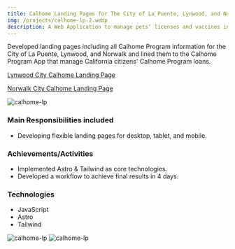 ```yaml
---
title: Calhome Landing Pages for The City of La Puente, Lynwood, and Norwalk
img: /projects/calhome-lp-2.webp
description: A Web Application to manage pets’ licenses and vaccines in La Puente City
---
```


Developed landing pages including all Calhome Program information for the City of La Puente, Lynwood, and Norwalk and lined them to the Calhome Program App that manage California citizens' Calhome Program loans.

[Lynwood City Calhome Landing Page](https://www.lynwoodcalhome.com/fthb-mh)

[Norwalk City Calhome Landing Page](https://www.norwalkcalhome.com)

![calhome-lp](/projects/calhome-lp-3.webp)

### Main Responsibilities included

* Developing flexible landing pages for desktop, tablet, and mobile.

### Achievements/Activities

* Implemented Astro & Tailwind as core technologies.
* Developed a workflow to achieve final results in 4 days.

### Technologies

* JavaScript
* Astro
* Tailwind

![calhome-lp](/projects/calhome-lp-1.webp)
![calhome-lp](/projects/calhome-lp-2.webp)
